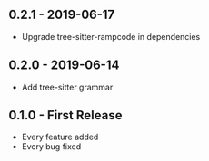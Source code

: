 ## 0.2.1 - 2019-06-17
* Upgrade tree-sitter-rampcode in dependencies

## 0.2.0 - 2019-06-14
* Add tree-sitter grammar

## 0.1.0 - First Release
* Every feature added
* Every bug fixed
